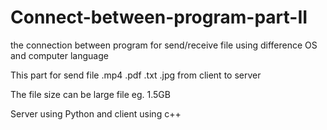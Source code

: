 # Connect-between-program-part-II
the connection between program for send/receive file using difference OS and computer language

This part for send file .mp4 .pdf .txt .jpg from client to server

The file size can be large file eg. 1.5GB

Server using Python and client using c++
